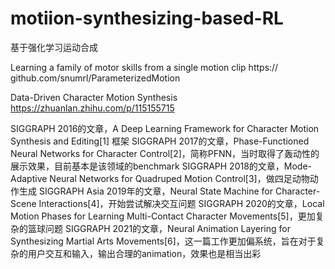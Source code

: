 # motiion-synthesizing-based-RL
基于强化学习运动合成


Learning a family of motor skills from a single motion clip
https:// github.com/snumrl/ParameterizedMotion

Data-Driven Character Motion Synthesis
https://zhuanlan.zhihu.com/p/115155715

SIGGRAPH 2016的文章，A Deep Learning Framework for Character Motion Synthesis and Editing[1] 框架
SIGGRAPH 2017的文章，Phase-Functioned Neural Networks for Character Control[2]，简称PFNN，当时取得了轰动性的展示效果，目前基本是该领域的benchmark
SIGGRAPH 2018的文章，Mode-Adaptive Neural Networks for Quadruped Motion Control[3]，做四足动物动作生成
SIGGRAPH Asia 2019年的文章，Neural State Machine for Character-Scene Interactions[4]，开始尝试解决交互问题
SIGGRAPH 2020的文章，Local Motion Phases for Learning Multi-Contact Character Movements[5]，更加复杂的篮球问题
SIGGRAPH 2021的文章，Neural Animation Layering for Synthesizing Martial Arts Movements[6]，这一篇工作更加偏系统，旨在对于复杂的用户交互和输入，输出合理的animation，效果也是相当出彩




